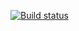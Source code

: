 [![Build status](https://ci.appveyor.com/api/projects/status/k3b6p6ot81bleh9d?svg=true)](https://ci.appveyor.com/project/xamelion098/xamelion098-automationtesthomework-2-2)
